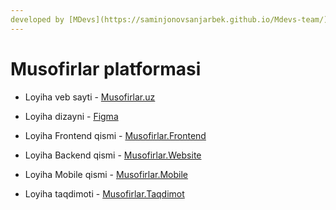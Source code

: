 ```yaml
---
developed by [MDevs](https://saminjonovsanjarbek.github.io/Mdevs-team/)
---
```


# **Musofirlar platformasi**

* Loyiha veb sayti - [Musofirlar.uz](https://www.musofirlar.uz/)

* Loyiha dizayni - [Figma](https://www.figma.com/file/msf4jB9lE4Dxm6OpRrxai1/Untitled?node-id=0%3A1)

* Loyiha Frontend qismi - [Musofirlar.Frontend](https://github.com/SanjarbekSaminjonov/Musofirlar/tree/main/Musofirlar.Frontend)

* Loyiha Backend qismi - [Musofirlar.Website](https://github.com/SanjarbekSaminjonov/Musofirlar/tree/main/Musofirlar.Website)

* Loyiha Mobile qismi - [Musofirlar.Mobile](https://github.com/SanjarbekSaminjonov/Musofirlar/tree/main/Musofirlar.Mobile)

* Loyiha taqdimoti - [Musofirlar.Taqdimot](https://www.canva.com/design/DAEzH4v2lNI/GblDrKNC5rUcgF4VyrSXGg/view?utm_content=DAEzH4v2lNI&utm_campaign=designshare&utm_medium=link&utm_source=publishpresent)